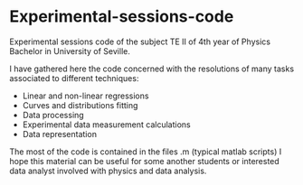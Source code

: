 # Experimental-sessions-code
Experimental sessions code of the subject TE II of 4th year of Physics Bachelor in University of Seville.

I have gathered here the code concerned with the resolutions of many tasks associated to different techniques:

- Linear and non-linear regressions 
- Curves and distributions fitting 
- Data processing
- Experimental data measurement calculations
- Data representation

The most of the code is contained in the files .m (typical matlab scripts)
I hope this material can be useful for some another students or interested data analyst involved with physics and data analysis.
